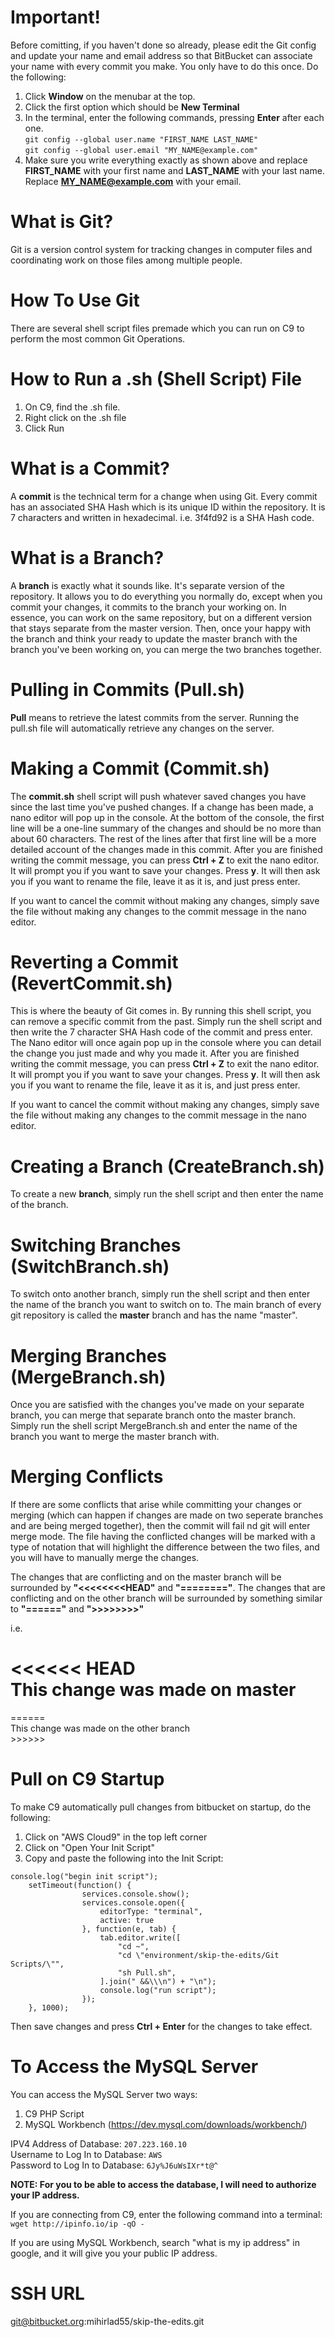 # Important!

Before comitting, if you haven't done so already, please edit the Git config and update your name and email address so that BitBucket can associate your name with every commit you make.
You only have to do this once. Do the following:

1. Click **Window** on the menubar at the top.
2. Click the first option which should be **New Terminal**
3. In the terminal, enter the following commands, pressing **Enter** after each one.  
`git config --global user.name "FIRST_NAME LAST_NAME"`  
`git config --global user.email "MY_NAME@example.com"`
4. Make sure you write everything exactly as shown above and replace **FIRST_NAME** with your
first name and **LAST_NAME** with your last name. Replace **MY_NAME@example.com** with your email.

# What is Git?

Git is a version control system for tracking changes in computer files and coordinating work on those files among multiple people.

# How To Use Git

There are several shell script files premade which you can run on C9 to perform the most common Git Operations.

# How to Run a .sh (Shell Script) File

1. On C9, find the .sh file.
2. Right click on the .sh file
3. Click Run

# What is a Commit?

A **commit** is the technical term for a change when using Git. Every commit has an associated SHA Hash which is its unique ID within the repository. It is 7 characters and written in hexadecimal. i.e. 3f4fd92 is a SHA Hash code.

# What is a Branch?

A **branch** is exactly what it sounds like. It's separate version of the repository. It allows you to do
everything you normally do, except when you commit your changes, it commits to the branch your working on.
In essence, you can work on the same repository, but on a different version that stays separate from the master 
version. Then, once your happy with the branch and think your ready to update the master branch with the branch
you've been working on, you can merge the two branches together.

# Pulling in Commits (Pull.sh)

**Pull** means to retrieve the latest commits from the server. Running the pull.sh file will automatically
retrieve any changes on the server.

# Making a Commit (Commit.sh)

The **commit.sh** shell script will push whatever saved changes you have since the last time you've pushed
changes. If a change has been made, a nano editor will pop up in the console. At the bottom of the console,
the first line will be a one-line summary of the changes and should be no more than about 60 characters.
The rest of the lines after that first line will be a more detailed account of the changes made in this commit.
After you are finished writing the commit message, you can press **Ctrl + Z** to exit the nano editor. It will prompt
you if you want to save your changes. Press **y**. It will then ask you if you want to rename the file, leave it
as it is, and just press enter. 

If you want to cancel the commit without making any changes, simply save the file without making any changes
to the commit message in the nano editor.

# Reverting a Commit (RevertCommit.sh)

This is where the beauty of Git comes in. By running this shell script, you can remove a specific commit from 
the past. Simply run the shell script and then write the 7 character SHA Hash code of the commit and press enter.
The Nano editor will once again pop up in the console where you can detail the change you just made and why you 
made it. After you are finished writing the commit message, you can press **Ctrl + Z** to exit the nano editor. It 
will prompt you if you want to save your changes. Press **y**. It will then ask you if you want to rename the file, 
leave it as it is, and just press enter.

If you want to cancel the commit without making any changes, simply save the file without making any 
changes to the commit message in the nano editor.

# Creating a Branch (CreateBranch.sh)

To create a new **branch**, simply run the shell script and then enter the name of the branch.

# Switching Branches (SwitchBranch.sh)

To switch onto another branch, simply run the shell script and then enter the name of the branch you want to 
switch on to. The main branch of every git repository is called the **master** branch and has the name "master".

# Merging Branches (MergeBranch.sh)

Once you are satisfied with the changes you've made on your separate branch, you can merge that separate
branch onto the master branch. Simply run the shell script MergeBranch.sh and enter the name of the branch
you want to merge the master branch with.

# Merging Conflicts

If there are some conflicts that arise while committing your changes or merging (which can happen if 
changes are made on two seperate branches and are being merged together), then the commit will fail 
nd git will enter merge mode. The file having the conflicted changes will be marked with a type of notation
that will highlight the difference between the two files, and you will have to manually merge the changes.

The changes that are conflicting and on the master branch will be surrounded by **"<<<<<<<<HEAD"**
and **"========"**. The changes that are conflicting and on the other branch will be surrounded by
something similar to **"======"** and **">>>>>>>>"**

i.e.

<<<<<< HEAD  
This change was made on master  
======  

======  
This change was made on the other branch  
\>\>\>\>\>\>

# Pull on C9 Startup

To make C9 automatically pull changes from bitbucket on startup, do the following:

1. Click on "AWS Cloud9" in the top left corner
2. Click on "Open Your Init Script"
3. Copy and paste the following into the Init Script:

```
console.log("begin init script");  
    setTimeout(function() {  
                services.console.show();  
                services.console.open({  
                    editorType: "terminal",  
                    active: true  
                }, function(e, tab) {  
                    tab.editor.write([  
                        "cd ~",  
                        "cd \"environment/skip-the-edits/Git Scripts/\"",  
                        "sh Pull.sh",  
                    ].join(" &&\\\n") + "\n");  
                    console.log("run script");  
                });  
    }, 1000);  
```

Then save changes and press **Ctrl + Enter** for the changes to take effect.

# To Access the MySQL Server

You can access the MySQL Server two ways:
1. C9 PHP Script
2. MySQL Workbench (https://dev.mysql.com/downloads/workbench/)

IPV4 Address of Database: `207.223.160.10`  
Username to Log In to Database: `AWS`  
Password to Log In to Database: `6Jy%J6uWsIXr*t@^`  

**NOTE: For you to be able to access the database, I will need to authorize your IP address.**  

If you are connecting from C9, enter the following command into a terminal:  
`wget http://ipinfo.io/ip -qO -`

If you are using MySQL Workbench, search "what is my ip address" in google, and it will
give you your public IP address.

# SSH URL

git@bitbucket.org:mihirlad55/skip-the-edits.git